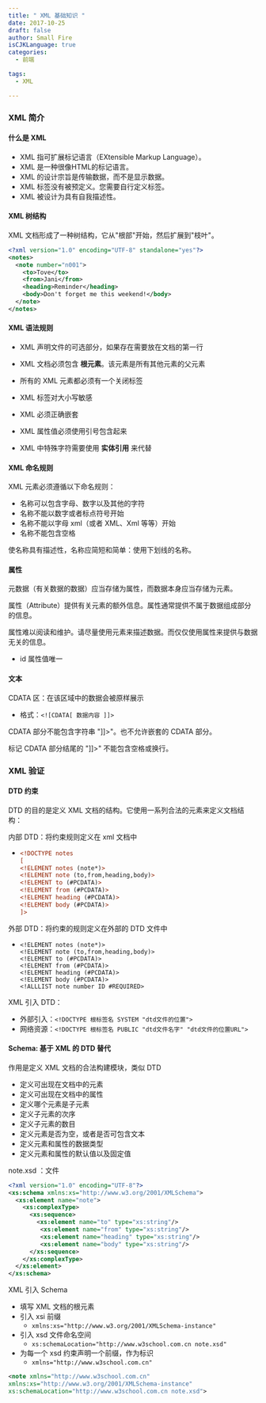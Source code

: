 ```yaml
---
title: " XML 基础知识 "
date: 2017-10-25
draft: false
author: Small Fire
isCJKLanguage: true
categories: 
  - 前端

tags: 
  - XML

---
```


### XML 简介

#### 什么是 XML

- XML 指可扩展标记语言（EXtensible Markup Language）。
- XML 是一种很像HTML的标记语言。
- XML 的设计宗旨是传输数据，而不是显示数据。
- XML 标签没有被预定义。您需要自行定义标签。
- XML 被设计为具有自我描述性。

#### XML 树结构

XML 文档形成了一种树结构，它从"根部"开始，然后扩展到"枝叶"。

```xml
<?xml version="1.0" encoding="UTF-8" standalone="yes"?>
<notes>
  <note number="n001">
    <to>Tove</to>
    <from>Jani</from>
    <heading>Reminder</heading>
    <body>Don't forget me this weekend!</body>
  </note>
</notes>
```

#### XML 语法规则

- XML 声明文件的可选部分，如果存在需要放在文档的第一行

- XML 文档必须包含 **根元素**。该元素是所有其他元素的父元素
- 所有的 XML 元素都必须有一个关闭标签
- XML 标签对大小写敏感
- XML 必须正确嵌套
- XML 属性值必须使用引号包含起来
- XML 中特殊字符需要使用 **实体引用** 来代替

#### XML 命名规则

XML 元素必须遵循以下命名规则：

- 名称可以包含字母、数字以及其他的字符
- 名称不能以数字或者标点符号开始
- 名称不能以字母 xml（或者 XML、Xml 等等）开始
- 名称不能包含空格

使名称具有描述性，名称应简短和简单：使用下划线的名称。

#### 属性

元数据（有关数据的数据）应当存储为属性，而数据本身应当存储为元素。

属性（Attribute）提供有关元素的额外信息。属性通常提供不属于数据组成部分的信息。

属性难以阅读和维护。请尽量使用元素来描述数据。而仅仅使用属性来提供与数据无关的信息。

- id 属性值唯一

#### 文本

CDATA 区：在该区域中的数据会被原样展示

- 格式：`<![CDATA[ 数据内容 ]]>`

CDATA 部分不能包含字符串 "]]>"。也不允许嵌套的 CDATA 部分。

标记 CDATA 部分结尾的 "]]>" 不能包含空格或换行。

### XML 验证

#### DTD 约束

DTD 的目的是定义 XML 文档的结构。它使用一系列合法的元素来定义文档结构：

内部 DTD：将约束规则定义在 xml 文档中

- ```xml
  <!DOCTYPE notes
  [
  <!ELEMENT notes (note*)>
  <!ELEMENT note (to,from,heading,body)>
  <!ELEMENT to (#PCDATA)>
  <!ELEMENT from (#PCDATA)>
  <!ELEMENT heading (#PCDATA)>
  <!ELEMENT body (#PCDATA)>
  ]>
  ```

外部 DTD：将约束的规则定义在外部的 DTD 文件中

- ```xml-dtd
  <!ELEMENT notes (note*)>
  <!ELEMENT note (to,from,heading,body)>
  <!ELEMENT to (#PCDATA)>
  <!ELEMENT from (#PCDATA)>
  <!ELEMENT heading (#PCDATA)>
  <!ELEMENT body (#PCDATA)>
  <!ALLLIST note number ID #REQUIRED>
  ```

XML 引入 DTD：

- 外部引入：`<!DOCTYPE 根标签名 SYSTEM "dtd文件的位置">`
- 网络资源：`<!DOCTYPE 根标签名 PUBLIC "dtd文件名字" "dtd文件的位置URL">`

#### Schema: 基于 XML 的 DTD 替代

作用是定义 XML 文档的合法构建模块，类似 DTD

- 定义可出现在文档中的元素
- 定义可出现在文档中的属性
- 定义哪个元素是子元素
- 定义子元素的次序
- 定义子元素的数目
- 定义元素是否为空，或者是否可包含文本
- 定义元素和属性的数据类型
- 定义元素和属性的默认值以及固定值

note.xsd ：文件

```xml
<?xml version="1.0" encoding="UTF-8"?>
<xs:schema xmlns:xs="http://www.w3.org/2001/XMLSchema">
  <xs:element name="note">
    <xs:complexType>
      <xs:sequence>
        <xs:element name="to" type="xs:string"/>
         <xs:element name="from" type="xs:string"/>
         <xs:element name="heading" type="xs:string"/>
         <xs:element name="body" type="xs:string"/>
      </xs:sequence>
    </xs:complexType>
  </xs:element>
</xs:schema>
```

XML 引入 Schema

- 填写 XML 文档的根元素
- 引入 xsi 前缀
  -  `xmlns:xs="http://www.w3.org/2001/XMLSchema-instance"`
- 引入 xsd 文件命名空间
  - `xs:schemaLocation="http://www.w3school.com.cn note.xsd"`
- 为每一个 xsd 约束声明一个前缀，作为标识
  - `xmlns="http://www.w3school.com.cn"`

```xml
<note xmlns="http://www.w3school.com.cn"
xmlns:xs="http://www.w3.org/2001/XMLSchema-instance"
xs:schemaLocation="http://www.w3school.com.cn note.xsd">
```

